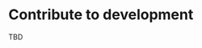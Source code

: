 <!--
SPDX-FileCopyrightText: Copyright (C) 2024 Opal Health Informatics Group at the Research Institute of the McGill University Health Centre <john.kildea@mcgill.ca>

SPDX-License-Identifier: CC-BY-SA-4.0
-->

# Contribute to development

TBD
